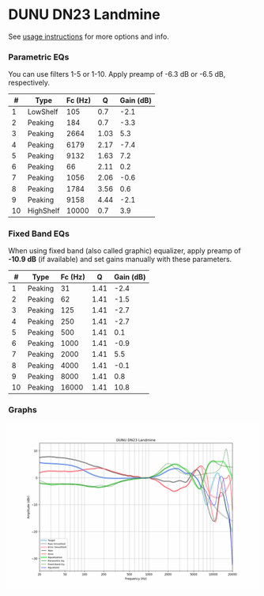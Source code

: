 # DUNU DN23 Landmine
See [usage instructions](https://github.com/jaakkopasanen/AutoEq#usage) for more options and info.

### Parametric EQs
You can use filters 1-5 or 1-10. Apply preamp of -6.3 dB or -6.5 dB, respectively.

|   # | Type      |   Fc (Hz) |    Q |   Gain (dB) |
|-----|-----------|-----------|------|-------------|
|   1 | LowShelf  |       105 | 0.7  |        -2.1 |
|   2 | Peaking   |       184 | 0.7  |        -3.3 |
|   3 | Peaking   |      2664 | 1.03 |         5.3 |
|   4 | Peaking   |      6179 | 2.17 |        -7.4 |
|   5 | Peaking   |      9132 | 1.63 |         7.2 |
|   6 | Peaking   |        66 | 2.11 |         0.2 |
|   7 | Peaking   |      1056 | 2.06 |        -0.6 |
|   8 | Peaking   |      1784 | 3.56 |         0.6 |
|   9 | Peaking   |      9158 | 4.44 |        -2.1 |
|  10 | HighShelf |     10000 | 0.7  |         3.9 |

### Fixed Band EQs
When using fixed band (also called graphic) equalizer, apply preamp of **-10.9 dB** (if available) and set gains manually with these parameters.

|   # | Type    |   Fc (Hz) |    Q |   Gain (dB) |
|-----|---------|-----------|------|-------------|
|   1 | Peaking |        31 | 1.41 |        -2.4 |
|   2 | Peaking |        62 | 1.41 |        -1.5 |
|   3 | Peaking |       125 | 1.41 |        -2.7 |
|   4 | Peaking |       250 | 1.41 |        -2.7 |
|   5 | Peaking |       500 | 1.41 |         0.1 |
|   6 | Peaking |      1000 | 1.41 |        -0.9 |
|   7 | Peaking |      2000 | 1.41 |         5.5 |
|   8 | Peaking |      4000 | 1.41 |        -0.1 |
|   9 | Peaking |      8000 | 1.41 |         0.8 |
|  10 | Peaking |     16000 | 1.41 |        10.8 |

### Graphs
![](./DUNU%20DN23%20Landmine.png)
